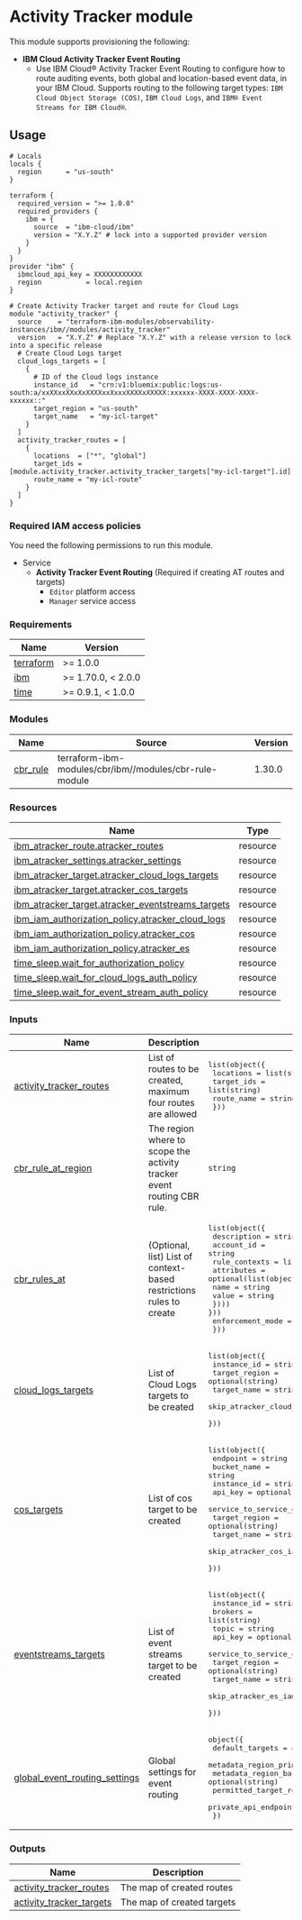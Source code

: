 # Activity Tracker module

This module supports provisioning the following:

* **IBM Cloud Activity Tracker Event Routing**
  * Use IBM Cloud® Activity Tracker Event Routing to configure how to route auditing events, both global and location-based event data, in your IBM Cloud. Supports routing to the following target types: `IBM Cloud Object Storage (COS)`, `IBM Cloud Logs`, and `IBM® Event Streams for IBM Cloud®`.

## Usage

```hcl
# Locals
locals {
  region      = "us-south"
}

terraform {
  required_version = ">= 1.0.0"
  required_providers {
    ibm = {
      source  = "ibm-cloud/ibm"
      version = "X.Y.Z" # lock into a supported provider version
    }
  }
}
provider "ibm" {
  ibmcloud_api_key = XXXXXXXXXXXX
  region           = local.region
}

# Create Activity Tracker target and route for Cloud Logs
module "activity_tracker" {
  source    = "terraform-ibm-modules/observability-instances/ibm//modules/activity_tracker"
  version   = "X.Y.Z" # Replace "X.Y.Z" with a release version to lock into a specific release
  # Create Cloud Logs target
  cloud_logs_targets = [
    {
      # ID of the Cloud logs instance
      instance_id   = "crn:v1:bluemix:public:logs:us-south:a/xxXXxxXXxXxXXXXxxXxxxXXXXxXXXXX:xxxxxx-XXXX-XXXX-XXXX-xxxxxx::"
      target_region = "us-south"
      target_name   = "my-icl-target"
    }
  ]
  activity_tracker_routes = [
    {
      locations  = ["*", "global"]
      target_ids = [module.activity_tracker.activity_tracker_targets["my-icl-target"].id]
      route_name = "my-icl-route"
    }
  ]
}
```

### Required IAM access policies

You need the following permissions to run this module.

* Service
  * **Activity Tracker Event Routing** (Required if creating AT routes and targets)
    * `Editor` platform access
    * `Manager` service access

<!-- BEGINNING OF PRE-COMMIT-TERRAFORM DOCS HOOK -->
### Requirements

| Name | Version |
|------|---------|
| <a name="requirement_terraform"></a> [terraform](#requirement\_terraform) | >= 1.0.0 |
| <a name="requirement_ibm"></a> [ibm](#requirement\_ibm) | >= 1.70.0, < 2.0.0 |
| <a name="requirement_time"></a> [time](#requirement\_time) | >= 0.9.1, < 1.0.0 |

### Modules

| Name | Source | Version |
|------|--------|---------|
| <a name="module_cbr_rule"></a> [cbr\_rule](#module\_cbr\_rule) | terraform-ibm-modules/cbr/ibm//modules/cbr-rule-module | 1.30.0 |

### Resources

| Name | Type |
|------|------|
| [ibm_atracker_route.atracker_routes](https://registry.terraform.io/providers/ibm-cloud/ibm/latest/docs/resources/atracker_route) | resource |
| [ibm_atracker_settings.atracker_settings](https://registry.terraform.io/providers/ibm-cloud/ibm/latest/docs/resources/atracker_settings) | resource |
| [ibm_atracker_target.atracker_cloud_logs_targets](https://registry.terraform.io/providers/ibm-cloud/ibm/latest/docs/resources/atracker_target) | resource |
| [ibm_atracker_target.atracker_cos_targets](https://registry.terraform.io/providers/ibm-cloud/ibm/latest/docs/resources/atracker_target) | resource |
| [ibm_atracker_target.atracker_eventstreams_targets](https://registry.terraform.io/providers/ibm-cloud/ibm/latest/docs/resources/atracker_target) | resource |
| [ibm_iam_authorization_policy.atracker_cloud_logs](https://registry.terraform.io/providers/ibm-cloud/ibm/latest/docs/resources/iam_authorization_policy) | resource |
| [ibm_iam_authorization_policy.atracker_cos](https://registry.terraform.io/providers/ibm-cloud/ibm/latest/docs/resources/iam_authorization_policy) | resource |
| [ibm_iam_authorization_policy.atracker_es](https://registry.terraform.io/providers/ibm-cloud/ibm/latest/docs/resources/iam_authorization_policy) | resource |
| [time_sleep.wait_for_authorization_policy](https://registry.terraform.io/providers/hashicorp/time/latest/docs/resources/sleep) | resource |
| [time_sleep.wait_for_cloud_logs_auth_policy](https://registry.terraform.io/providers/hashicorp/time/latest/docs/resources/sleep) | resource |
| [time_sleep.wait_for_event_stream_auth_policy](https://registry.terraform.io/providers/hashicorp/time/latest/docs/resources/sleep) | resource |

### Inputs

| Name | Description | Type | Default | Required |
|------|-------------|------|---------|:--------:|
| <a name="input_activity_tracker_routes"></a> [activity\_tracker\_routes](#input\_activity\_tracker\_routes) | List of routes to be created, maximum four routes are allowed | <pre>list(object({<br/>    locations  = list(string)<br/>    target_ids = list(string)<br/>    route_name = string<br/>  }))</pre> | `[]` | no |
| <a name="input_cbr_rule_at_region"></a> [cbr\_rule\_at\_region](#input\_cbr\_rule\_at\_region) | The region where to scope the activity tracker event routing CBR rule. | `string` | `null` | no |
| <a name="input_cbr_rules_at"></a> [cbr\_rules\_at](#input\_cbr\_rules\_at) | (Optional, list) List of context-based restrictions rules to create | <pre>list(object({<br/>    description = string<br/>    account_id  = string<br/>    rule_contexts = list(object({<br/>      attributes = optional(list(object({<br/>        name  = string<br/>        value = string<br/>    }))) }))<br/>    enforcement_mode = string<br/>  }))</pre> | `[]` | no |
| <a name="input_cloud_logs_targets"></a> [cloud\_logs\_targets](#input\_cloud\_logs\_targets) | List of Cloud Logs targets to be created | <pre>list(object({<br/>    instance_id                              = string<br/>    target_region                            = optional(string)<br/>    target_name                              = string<br/>    skip_atracker_cloud_logs_iam_auth_policy = optional(bool, false)<br/>  }))</pre> | `[]` | no |
| <a name="input_cos_targets"></a> [cos\_targets](#input\_cos\_targets) | List of cos target to be created | <pre>list(object({<br/>    endpoint                          = string<br/>    bucket_name                       = string<br/>    instance_id                       = string<br/>    api_key                           = optional(string)<br/>    service_to_service_enabled        = optional(bool, true)<br/>    target_region                     = optional(string)<br/>    target_name                       = string<br/>    skip_atracker_cos_iam_auth_policy = optional(bool, false)<br/>  }))</pre> | `[]` | no |
| <a name="input_eventstreams_targets"></a> [eventstreams\_targets](#input\_eventstreams\_targets) | List of event streams target to be created | <pre>list(object({<br/>    instance_id                      = string<br/>    brokers                          = list(string)<br/>    topic                            = string<br/>    api_key                          = optional(string)<br/>    service_to_service_enabled       = optional(bool, true)<br/>    target_region                    = optional(string)<br/>    target_name                      = string<br/>    skip_atracker_es_iam_auth_policy = optional(bool, false)<br/>  }))</pre> | `[]` | no |
| <a name="input_global_event_routing_settings"></a> [global\_event\_routing\_settings](#input\_global\_event\_routing\_settings) | Global settings for event routing | <pre>object({<br/>    default_targets           = optional(list(string), [])<br/>    metadata_region_primary   = string<br/>    metadata_region_backup    = optional(string)<br/>    permitted_target_regions  = list(string)<br/>    private_api_endpoint_only = optional(bool, false)<br/>  })</pre> | `null` | no |

### Outputs

| Name | Description |
|------|-------------|
| <a name="output_activity_tracker_routes"></a> [activity\_tracker\_routes](#output\_activity\_tracker\_routes) | The map of created routes |
| <a name="output_activity_tracker_targets"></a> [activity\_tracker\_targets](#output\_activity\_tracker\_targets) | The map of created targets |
<!-- END OF PRE-COMMIT-TERRAFORM DOCS HOOK -->
